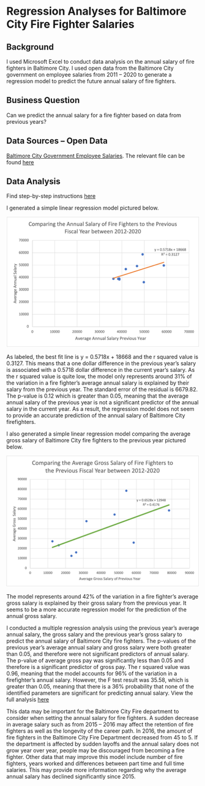 # Regression Analyses for Baltimore City Fire Fighter Salaries
## Background

I used Microsoft Excel to conduct data analysis on the annual salary of fire fighters in Baltimore City. I used open data from the Baltimore City government on employee salaries from 2011 – 2020 to generate a regression model to predict the future annual salary of fire fighters. 

## Business Question
Can we predict the annual salary for a fire fighter based on data from previous years?

## Data Sources – Open Data
[Baltimore City Government Employee Salaries](https://data.baltimorecity.gov/datasets/baltimore-employee-salaries).
The relevant file can be found [here](https://github.com/cli103/baltimore-city-firefighter-salary/blob/main/Baltimore_City_Employee_Salaries.csv)

## Data Analysis
Find step-by-step instructions [here](https://github.com/cli103/baltimore-city-firefighter-salary/blob/main/excel-instructions)

I generated a simple linear regression model pictured below. 

![alt text](https://github.com/cli103/baltimore-city-firefighter-salary/blob/main/Simple%20Regression%20Annual%20Salary.png)

As labeled, the best fit line is y = 0.5718x + 18668 and the r squared value is 0.3127. This means that a one dollar difference in the previous year’s salary is associated with a 0.5718 dollar difference in the current year’s salary. As the r squared value is quite low, the model only represents around 31% of the variation in a fire fighter’s average annual salary is explained by their salary from the previous year. The standard error of the residual is 6679.82. The p-value is 0.12 which is greater than 0.05, meaning that the average annual salary of the previous year is not a significant predictor of the annual salary in the current year. As a result, the regression model does not seem to provide an accurate prediction of the annual salary of Baltimore City firefighters.

I also generated a simple linear regression model comparing the average gross salary of Baltimore City fire fighters to the previous year pictured below. 

![alt text](https://github.com/cli103/baltimore-city-firefighter-salary/blob/main/Simple%20Regression%20Gross%20Salary.png)

The model represents around 42% of the variation in a fire fighter’s average gross salary is explained by their gross salary from the previous year. It seems to be a more accurate regression model for the prediction of the annual gross salary.

I conducted a multiple regression analysis using the previous year’s average annual salary, the gross salary and the previous year’s gross salary to predict the annual salary of Baltimore City fire fighters. The p-values of the previous year’s average annual salary and gross salary were both greater than 0.05, and therefore were not significant predictors of annual salary. The p-value of average gross pay was significantly less than 0.05 and therefore is a significant predictor of gross pay. The r squared value was 0.96, meaning that the model accounts for 96% of the variation in a firefighter’s annual salary. However, the F test result was 35.58, which is greater than 0.05, meaning that there is a 36% probability that none of the identified parameters are significant for predicting annual salary. View the full analysis [here](https://github.com/cli103/baltimore-city-firefighter-salary/blob/main/Baltimore%20City%20Fire%20Fighter%20Salary%20Analysis.xlsx)

This data may be important for the Baltimore City Fire department to consider when setting the annual salary for fire fighters. A sudden decrease in average salary such as from 2015 – 2016 may affect the retention of fire fighters as well as the longevity of the career path. In 2016, the amount of fire fighters in the Baltimore City Fire Department decreased from 45 to 5. If the department is affected by sudden layoffs and the annual salary does not grow year over year, people may be discouraged from becoming a fire fighter. Other data that may improve this model include number of fire fighters, years worked and differences between part time and full time salaries. This may provide more information regarding why the average annual salary has declined significantly since 2015. 
